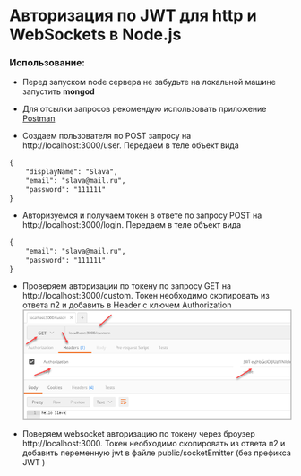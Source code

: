 # Авторизация по JWT для http и WebSockets в Node.js


### Использование:

+ Перед запуском node сервера не забудьте на локальной машине запустить **mongod**

+ Для отсылки запросов рекомендую использовать приложение [Postman](https://www.getpostman.com/)

+ Создаем пользователя по POST запросу на http://localhost:3000/user. Передаем в теле объект вида
```
{
	"displayName": "Slava",
	"email": "slava@mail.ru",
	"password": "111111"
}
```

+ Авторизуемся и получаем токен в ответе по запросу POST на http://localhost:3000/login. Передаем в теле объект вида

```
{
	"email": "slava@mail.ru",
	"password": "111111"
}
```

+ Проверяем авторизации по токену по запросу GET на http://localhost:3000/custom. 
Токен необходимо скопировать из ответа п2 и добавить в Header с ключем Authorization
![рисунок](/images/Auth_header.png)

+ Поверяем websocket авторизацию по токену через броузер http://localhost:3000. Токен необходимо скопировать из ответа п2 и добавить переменную jwt в файле public/socketEmitter
 (без префикса JWT )